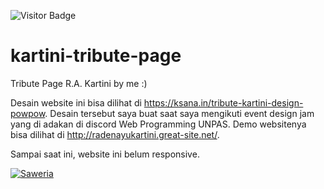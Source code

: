 ![Visitor Badge](https://visitor-badges.glitch.me?username=bbhpowpow&repo=kartini-tribute-page&label=VISITOR&style=for-the-badge&color=%23457BFF&token=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&contentType=svg)
# kartini-tribute-page
Tribute Page R.A. Kartini by me :)

Desain website ini bisa dilihat di https://ksana.in/tribute-kartini-design-powpow. Desain tersebut saya buat saat saya mengikuti event design jam yang di adakan di discord Web Programming UNPAS. Demo websitenya bisa dilihat di http://radenayukartini.great-site.net/.

Sampai saat ini, website ini belum responsive.

[![Saweria](https://img.shields.io/badge/-SAWERIA-orange?style=for-the-badge)](https://saweria.co/abinf)
